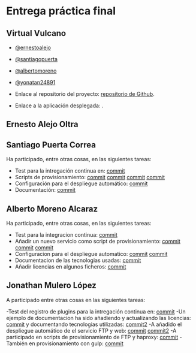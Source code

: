 
Entrega práctica final
======================

Virtual Vulcano
---------------

- [@ernestoalejo](https://github.com/ernestoalejo)
- [@santiagopuerta](https://github.com/santiagopuerta)
- [@albertomoreno](https://github.com/albertomoreno)
- [@yonatan24891](https://github.com/yonatan24891)

- Enlace al repositorio del proyecto: [repositorio de Github](https://github.com/ernestoalejo/virtual-vulcano).
- Enlace a la aplicación desplegada: [](http://croqueta.cloudapp.net:80).


Ernesto Alejo Oltra
--------------------

Santiago Puerta Correa
-----------------------

Ha participado, entre otras cosas, en las siguientes tareas:

- Test para la intregación continua en: [commit](https://github.com/ernestoalejo/virtual-vulcano/commit/669ab9aea6b299161490389fc6b78dc28f1ede26)
- Scripts de provisionamiento: [commit](https://github.com/ernestoalejo/virtual-vulcano/commit/7c95deccf6afa75a3ca2541865e755e60bebb25e) [commit](https://github.com/ernestoalejo/virtual-vulcano/commit/c7df6cfb30d0b1dac7f4336df5c81175d9209f95) [commit](https://github.com/ernestoalejo/virtual-vulcano/commit/9ee63684668b56020364e18393c7da4b36b3d1d2) [commit](https://github.com/ernestoalejo/virtual-vulcano/commit/cc0c5664b33a01a1eb993976f643ba662a5a67e3)
- Configuración para el despliegue automático: [commit](https://github.com/ernestoalejo/virtual-vulcano/commit/84a5167be0ce610eb4c648d2bc7661bdf241bfda)
- Documentación: [commit](https://github.com/ernestoalejo/virtual-vulcano/commit/985c40a80680fb6941d45d94abca92f44cb1e4bc)


Alberto Moreno Alcaraz
-----------------------

Ha participado, entre otras cosas, en las siguientes tareas:

- Test para la integracion continua: [commit](https://github.com/ernestoalejo/virtual-vulcano/commit/6a83bb0b36b23286e2d97f3b734827159aea9a36)
- Añadir un nuevo servicio como script de provisionamiento: [commit](https://github.com/ernestoalejo/virtual-vulcano/commit/6b46da3da0cd6d068041849bb63c8d4208d45561) [commit](https://github.com/ernestoalejo/virtual-vulcano/commit/0acf3697ab51befd4c0070894cfcd8322b8cc5f8) [commit](https://github.com/ernestoalejo/virtual-vulcano/commit/d40ec06fd013063bf6b3032b0362d7f9c70d7412)
- Configuracion para el despliegue automatico: [commit](https://github.com/ernestoalejo/virtual-vulcano/commit/6b46da3da0cd6d068041849bb63c8d4208d45561) [commit](https://github.com/ernestoalejo/virtual-vulcano/commit/36785e7e1c497f95624b4fc6410b453847f3dab4)
- Documentacion de las tecnologias usadas: [commit](https://github.com/ernestoalejo/virtual-vulcano/commit/445ba3c0d48659924578c5c62cb38c61d56c2c6d)
- Añadir licencias en algunos ficheros: [commit](https://github.com/ernestoalejo/virtual-vulcano/commit/fa56e96c97c9d84c931cff5f44d228243b281551)


Jonathan Mulero López
----------------------

A participado entre otras cosas en las siguientes tareas:

-Test del registro de plugins para la intregación continua en: [commit](https://github.com/ernestoalejo/virtual-vulcano/commit/a0d79d40775555ea1cb1c1a4a92f6244c1769429)
-Un ejemplo de documentacion ha sido añadiendo y actualizando las licencias: [commit](https://github.com/ernestoalejo/virtual-vulcano/commit/90438050431ccf4cc6b8dffdc12b8f12a13ed01e)
y documentando tecnologias utilizadas: [commit2](https://github.com/ernestoalejo/virtual-vulcano/commit/1cdc7f69b7071c4357de644185866c41d77b858f)
-A añadido el despliegue automático de el servicio FTP y web: [commit](https://github.com/ernestoalejo/virtual-vulcano/commit/83df80c9ed63915cec56cd12b35c11fa933ea8bc)
[commit2](https://github.com/ernestoalejo/virtual-vulcano/commit/b68d9b0440f4ae43c5c43dcd5da4d67e54d5e403)
-A participado en scripts de provisionamiento de FTP y haproxy: [commit](08585375916f34bab43f3a1cbba7a9da5ec82396)
-También en provisionamiento con gulp: [commit](https://github.com/ernestoalejo/virtual-vulcano/commit/07d5dd69c3e4beb2b519de9274d98ef7a6c414de)



